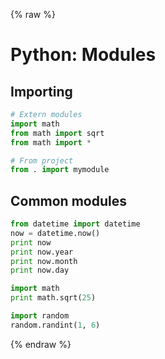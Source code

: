 {% raw %}

# Python: Modules

## Importing
```python
# Extern modules
import math
from math import sqrt
from math import *

# From project
from . import mymodule
```

## Common modules
```python
from datetime import datetime
now = datetime.now()
print now
print now.year
print now.month
print now.day

import math
print math.sqrt(25)

import random
random.randint(1, 6)
```

{% endraw %}
